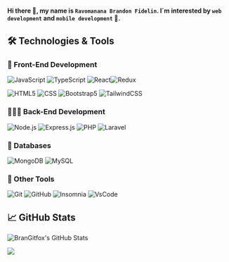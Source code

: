 
#### Hi there 👋, my name is `Ravomanana Brandon Fidelin`. I´m interested by `web development` and `mobile development` 🚀.

## 🛠️ Technologies & Tools

### 🎨 Front-End Development

![JavaScript](https://img.shields.io/badge/-JavaScript-333333?style=flat&logo=javascript)
![TypeScript](https://img.shields.io/badge/-TypeScript-333333?style=flat&logo=typescript)
![React](https://img.shields.io/badge/-React-333333?style=flat&logo=react)![Redux](https://img.shields.io/badge/-Redux-333333?style=flat&logo=redux)

![HTML5](https://img.shields.io/badge/-HTML5-333333?style=flat&logo=html5)
![CSS](https://img.shields.io/badge/-CSS-333333?style=flat&logo=CSS3&logoColor=1572B6)
![Bootstrap5](https://img.shields.io/badge/-Bootstrap-333333?style=flat&logo=bootstrap)
![TailwindCSS](https://img.shields.io/badge/-TailwindCSS-333333?style=flat&logo=tailwindcss)

### 🧑🏽‍💻 Back-End Development

![Node.js](https://img.shields.io/badge/-Node.js-333333?style=flat&logo=node.js)
![Express.js](https://img.shields.io/badge/-Express.js-333333?style=flat&logo=express)
![PHP](https://img.shields.io/badge/-PHP-333333?style=flat&logo=php)
![Laravel](https://img.shields.io/badge/-Laravel-333333?style=flat&logo=laravel)

### 💾 Databases

![MongoDB](https://img.shields.io/badge/-MongoDB-333333?style=flat&logo=mongodb)
![MySQL](https://img.shields.io/badge/-MySQL-333333?style=flat&logo=mysql)


### 🧰 Other Tools

![Git](https://img.shields.io/badge/-Git-333333?style=flat&logo=git)
![GitHub](https://img.shields.io/badge/-GitHub-333333?style=flat&logo=github)
![Insomnia](https://img.shields.io/badge/-insomia-333333?style=flat&logo=insomnia)
![VsCode](https://img.shields.io/badge/-VsCode-333333?style=flat&logo=vscode&logoColor=007ACC)

## 📈 GitHub Stats

![BranGitfox's GitHub Stats](https://github-readme-stats.vercel.app/api?username=BranGitfox&show_icons=true&theme=blue-dark)
<p align="left"><img src="https://github-readme-streak-stats.herokuapp.com?user=BranGitfox&theme=algolia&hide_border=true&date_format=M%20j%5B%2C%20Y%5D&stroke=08EDFF1E&background=020625&ring=1321FE&fire=DD5007"/></p>






